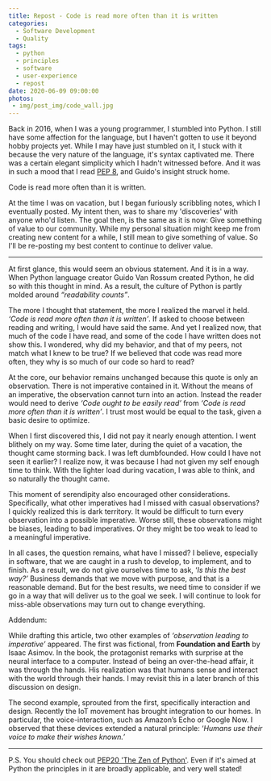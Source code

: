 ```yaml
---
title: Repost - Code is read more often than it is written
categories:
  - Software Development
  - Quality
tags:
  - python
  - principles
  - software
  - user-experience
  - repost
date: 2020-06-09 09:00:00
photos: 
 - img/post_img/code_wall.jpg
---
```


Back in 2016, when I was a young programmer, I stumbled into Python. I still have some affection for the language, but I haven't gotten to use it beyond hobby projects yet. While I may have just stumbled on it, I stuck with it because the very nature of the language, it's syntax captivated me. There was a certain elegant simplicity which I hadn't witnessed before. And it was in such a mood that I read [PEP 8](https://www.python.org/dev/peps/pep-0008/), and Guido's insight struck home.

Code is read more often than it is written.

At the time I was on vacation, but I began furiously scribbling notes, which I eventually posted. My intent then, was to share my 'discoveries' with anyone who'd listen. The goal then, is the same as it is now: Give something of value to our community. While my personal situation might keep me from creating new content for a while, I still mean to give something of value. So I'll be re-posting my best content to continue to deliver value.

___

At first glance, this would seem an obvious statement. And it is in a way. When Python language creator Guido Van Rossum created Python, he did so with this thought in mind. As a result, the culture of Python is partly molded around _“readability counts”_.

The more I thought that statement, the more I realized the marvel it held. _‘Code is read more often than it is written’_. If asked to choose between reading and writing, I would have said the same. And yet I realized now, that much of the code I have read, and some of the code I have written does not show this. I wondered, why did my behavior, and that of my peers, not match what I knew to be true? If we believed that code was read more often, they why is so much of our code so hard to read?

At the core, our behavior remains unchanged because this quote is only an observation. There is not imperative contained in it. Without the means of an imperative, the observation cannot turn into an action. Instead the reader would need to derive _‘Code ought to be easily read’_ from _‘Code is read more often than it is written’_. I trust most would be equal to the task, given a basic desire to optimize.

When I first discovered this, I did not pay it nearly enough attention. I went blithely on my way. Some time later, during the quiet of a vacation, the thought came storming back. I was left dumbfounded. How could I have not seen it earlier? I realize now, it was because I had not given my self enough time to think. With the lighter load during vacation, I was able to think, and so naturally the thought came.

This moment of serendipity also encouraged other considerations. Specifically, what other imperatives had I missed with casual observations? I quickly realized this is dark territory. It would be difficult to turn every observation into a possible imperative. Worse still, these observations might be biases, leading to bad imperatives. Or they might be too weak to lead to a meaningful imperative.

In all cases, the question remains, what have I missed? I believe, especially in software, that we are caught in a rush to develop, to implement, and to finish. As a result, we do not give ourselves time to ask, ‘_Is this the best way?’_ Business demands that we move with purpose, and that is a reasonable demand. But for the best results, we need time to consider if we go in a way that will deliver us to the goal we seek. I will continue to look for miss-able observations may turn out to change everything.

Addendum:

While drafting this article, two other examples of _‘observation leading to imperative’_ appeared. The first was fictional, from **Foundation and Earth** by Isaac Asimov. In the book, the protagonist remarks with surprise at the neural interface to a computer. Instead of being an over-the-head affair, it was through the hands. His realization was that humans sense and interact with the world through their hands. I may revisit this in a later branch of this discussion on design.

The second example, sprouted from the first, specifically interaction and design. Recently the IoT movement has brought integration to our homes. In particular, the voice-interaction, such as Amazon’s Echo or Google Now. I observed that these devices extended a natural principle: ‘_Humans use their voice to make their wishes known.’_

___

P.S. You should check out [PEP20 'The Zen of Python'](https://www.python.org/dev/peps/pep-0020/). Even if it's aimed at Python the principles in it are broadly applicable, and very well stated!
